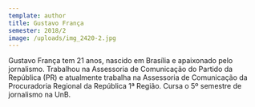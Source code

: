 ```yaml
---
template: author
title: Gustavo França
semester: 2018/2
image: /uploads/img_2420-2.jpg
---
```

Gustavo França tem 21 anos, nascido em Brasília e apaixonado pelo jornalismo. Trabalhou na Assessoria de Comunicação do Partido da República (PR) e atualmente trabalha na Assessoria de Comunicação da Procuradoria Regional da República 1ª Região. Cursa o 5º semestre de jornalismo na UnB.
